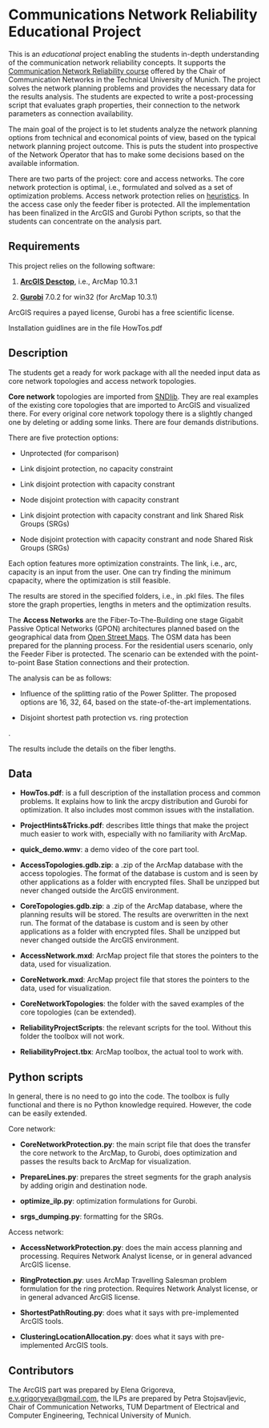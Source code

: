# Communications Network Reliability Educational Project



This is an *educational* project enabling the students in-depth understanding of the communication network reliability concepts. It supports the [Communication Network Reliability course](https://www.lkn.ei.tum.de/en/teaching/lectures/communication-network-reliability/) offered by the Chair of Communication Networks in the Technical University of Munich. The project solves the network planning problems and provides the necessary data for the results analysis. The students are expected to write a post-processing script that evaluates graph properties, their connection to the network parameters as connection availability. 



The main goal of the project is to let students analyze the network planning options from technical and economical points of view, based on the typical network planning project outcome. This is puts the student into prospective of the Network Operator that has to make some decisions based on the available information.



There are two parts of the project: core and access networks. The core network protection is optimal, i.e., formulated and solved as a set of optimization problems.  Access network protection relies on [heuristics](https://mediatum.ub.tum.de/doc/1403207/36324.pdf). In the access case only the feeder fiber is protected. All the implementation has been finalized in the ArcGIS and Gurobi Python scripts, so that the students can concentrate on the analysis part.



## Requirements


This project relies on the following software:
	
1. [**ArcGIS Desctop**](http://desktop.arcgis.com/en/), i.e., ArcMap 10.3.1
	
2. [**Gurobi**](https://www.gurobi.com/) 7.0.2 for win32 (for ArcMap 10.3.1)

ArcGIS requires a payed license, Gurobi has a free scientific license.

Installation guidlines are in the file HowTos.pdf




## Description


The students get a ready for work package with all the needed input data as core network topologies and access network topologies.



**Core network** topologies are imported from [SNDlib](http://sndlib.zib.de). They are real examples of the existing core topologies that are imported to ArcGIS and visualized there. For every original core network topology there is a slightly changed one by deleting or adding some links. There are four demands distributions.



There are five protection options:

- Unprotected (for comparison)

- Link disjoint protection, no capacity constraint

- Link disjoint protection with capacity constrant

- Node disjoint protection with capacity constrant

- Link disjoint protection with capacity constrant and link Shared Risk Groups (SRGs)

- Node disjoint protection with capacity constrant and node Shared Risk Groups (SRGs)



Each option features more optimization constraints. The link, i.e., arc, capacity is an input from the user.
One can try finding the minimum cpapacity, where the optimization is still feasible. 



The results are stored in the specified folders, i.e., in .pkl files. The files store the graph properties, lengths in meters and the optimization results. 



The **Access Networks** are the Fiber-To-The-Building one stage Gigabit Passive Optical Networks (GPON) architectures planned based on the geographical data from [Open Street Maps](https://www.openstreetmap.org). The OSM data has been prepared for the planning process. For the residential users scenario, only the Feeder Fiber is protected. The scenario can be extended with the point-to-point Base Station connections and their protection. 



The analysis can be as follows:

- Influence of the splitting ratio of the Power Splitter. The proposed options are 16, 32, 64, based on the state-of-the-art implementations.

- Disjoint shortest path protection vs. ring protection

.

The results include the details on the fiber lengths.




## Data 


- **HowTos.pdf**: is a full description of the installation process and common problems. It explains how to link the arcpy distribution and Gurobi for optimization. It also includes most common issues with the installation. 

- **ProjectHints&Tricks.pdf**: describes little things that make the project much easier to work with, especially with no familiarity with ArcMap.

- **quick_demo.wmv**: a demo video of the core part tool.

- **AccessTopologies.gdb.zip**: a .zip of the ArcMap database with the access topologies. The format of the database is custom and is seen by other applications as a folder with encrypted files. Shall be unzipped but never changed outside the ArcGIS environment. 

- **CoreTopologies.gdb.zip**: a .zip of the ArcMap database, where the planning results will be stored. The results are overwritten in the next run. The format of the database is custom and is seen by other applications as a folder with encrypted files. Shall be unzipped but never changed outside the ArcGIS environment. 

- **AccessNetwork.mxd**: ArcMap project file that stores the pointers to the data, used for visualization. 

- **CoreNetwork.mxd**: ArcMap project file that stores the pointers to the data, used for visualization. 
- **CoreNetworkTopologies**: the folder with the saved examples of the core topologies (can be extended).

- **ReliabilityProjectScripts**: the relevant scripts for the tool. Without this folder the toolbox will not work.

- **ReliabilityProject.tbx**: ArcMap toolbox, the actual tool to work with.



## Python scripts


In general, there is no need to go into the code. The toolbox is fully functional and there is no Python knowledge required. However, the code can be easily extended. 



Core network:

- **CoreNetworkProtection&#46;py**: the main script file that does the transfer the core network to the ArcMap, to Gurobi, does optimization and passes the results back to ArcMap for visualization.

- **PrepareLines&#46;py**: prepares the street segments for the graph analysis by adding origin and destination node.

- **optimize_ilp.py**: optimization formulations for Gurobi.

- **srgs_dumping.py**: formatting for the SRGs.



Access network:

- **AccessNetworkProtection&#46;py**: does the main access planning and processing. Requires Network Analyst license, or in general advanced ArcGIS license. 

- **RingProtection&#46;py**: uses ArcMap Travelling Salesman problem formulation for the ring protection. Requires Network Analyst license, or in general advanced ArcGIS license. 

- **ShortestPathRouting&#46;py**: does what it says with pre-implemented ArcGIS tools.

- **ClusteringLocationAllocation&#46;py**: does what it says with pre-implemented ArcGIS tools.




## Contributors

The ArcGIS part was prepared by Elena Grigoreva, e.v.grigoryeva@gmail.com, the ILPs are prepared by Petra Stojsavljevic, Chair of Communication Networks, TUM Department of Electrical and Computer Engineering, Technical University of Munich. 
